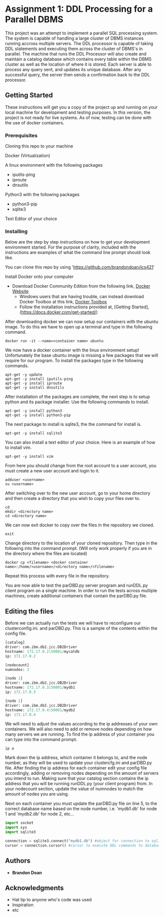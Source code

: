 # Assignment 1: DDL Processing for a Parallel DBMS

This project was an attempt to implement a parallel SQL processing system. The system is capable of handling a large cluster of 
DBMS instances running accross multiple servers. The DDL processor is capable of taking DDL statements and executing them across the 
cluster of DBMS's in parallel. The machine that runs the DDL Processor will also create and maintain a catalog database which 
contains every table within the DBMS cluster as well as the location of where it is stored. Each server is able to process any query
sent, and updates its unique database. After any successful query, the server then sends a confirmation back to the DDL processor.

## Getting Started


These instructions will get you a copy of the project up and running on your local machine for development and testing purposes. 
In this version, the project is not ready for live systems. As of now, testing can be done with the use of docker containers.

### Prerequisites

Cloning this repo to your machine

Docker (Virtualization)

A linux environment with the following packages

* iputils-ping
* iproute
* dnsutils

Python3 with the following packages
 
* python3-pip
* sqlite3

Text Editor of your choice


### Installing

Below are the step by step instructions on how to get your development environment started. For the purpose of clarity, included with the instructions are examples of what the command line prompt should look like. 

You can clone this repo by using 'https://github.com/brandondoan/ics421'

Install Docker onto your computer

* Download Docker Community Edition from the following link, [Docker Website](https://www.docker.com) 
    * Windows users that are having trouble, can instead download Docker Toolbox at this link, [Docker Toolbox](https://docs.docker.com/toolbox/toolbox_install_windows/)
    * Follow the installation instructions provided at, [Getting Started], (https://docs.docker.com/get-started/)
    
After downloading docker we can now setup our containers with the ubuntu image. To do this we have to open up a terminal and type in the following command.

```
docker run -it --name=<container name> ubuntu
```

We now have a docker container with the linux environment setup! Unfortunately the base ubuntu image is missing a few packages that we will require for our program. To install the packages type in the following commands.

```
apt-get -y update
apt-get -y install iputils-ping
apt-get -y install iproute
apt-get -y install dnsutils
```

After installation of the packages are complete, the next step is to setup python and its package installer. Use the following commands to install.

```
apt-get -y install python3
apt-get -y install python3-pip
```
The next package to install is sqlite3, the the command for install is.

```
apt-get -y install sqlite3
```

You can also install a text editor of your choice. Here is an example of how to install vim.

```
apt-get -y install vim
```

From here you should change from the root account to a user account, you must create a new user account and login to it.

```
adduser <username>
su <username>
```

After switching over to the new user account, go to your home directory and then create a directory that you wish to copy your files over to.

```
cd
mkdir <directory name>
cd <directory name>
```

We can now exit docker to copy over the files in the repository we cloned.

```
exit
```

Change directory to the location of your cloned repository. Then type in the following into the command prompt. (Will only work properly if you are in the directory where the files are located)

```
docker cp <filename> <docker container name>:/home/<username>/<directory name>/<filename>
```

Repeat this process with every file in the repository. 

You are now able to test the parDBD.py server program and runDDL.py client program on a single machine. In order to run the tests across multiple machines, create additional containers that contain the parDBD.py file. 

## Editing the files

Before we can actually run the tests we will have to reconfigure our clusterconfig.ini. and parDBD.py. This is a sample of the contents within the config file.

```python
[catalog]
driver: com.ibm.db2.jcc.DB2Driver
hostname: 172.17.0.2:50001/mycatdb
ip: 172.17.0.2

[nodecount]
numnodes: 2

[node 1]
driver: com.ibm.db2.jcc.DB2Driver
hostname: 172.17.0.3:50001/mydb1
ip: 172.17.0.3

[node 2]
driver: com.ibm.db2.jcc.DB2Driver
hostname: 172.17.0.4:50001/mydb2
ip: 172.17.0.4
```
We will need to adjust the values according to the ip addresses of your own containers. We will also need to add or remove nodes depending on how many servers we are running. To find the ip address of your container you can type into the command prompt. 

```ip a```

Mark down the ip address, which container it belongs to, and the node number, as they will be used to update your clustercfg.ini and parDBD.py file. After finding the ip address for each container edit your config file accordingly, adding or removing nodes depending on the amount of servers you intend to run. Making sure that your catalog section contains the ip address that you will be running runDDL.py (your client program) from. In your nodecount section, update the value of numnodes to match the amount of nodes you are using. 

Next on each container you must update the parDBD.py file on line 5, to the correct database name based on the node number, i.e. 'mydb1.db'  for node 1 and 'mydb2.db' for node 2, etc...

```python
import socket
import sys
import sqlite3

connection = sqlite3.connect("mydb1.db") #object for connection to sqlite3 database for this server
cursor = connection.cursor() #cursor to execute DDL commands to database
```


## Authors

* **Brandon Doan**

## Acknowledgments

* Hat tip to anyone who's code was used
* Inspiration
* etc
